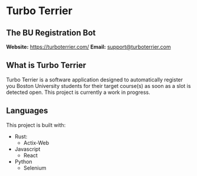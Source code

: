 # Turbo Terrier
The BU Registration Bot
---

**Website:** https://turboterrier.com/
**Email:** support@turboterrier.com

## What is Turbo Terrier
Turbo Terrier is a software application designed to automatically register you Boston University students for their target course(s) as soon as a slot is detected open. This project is currently a work in progress.

## Languages
This project is built with:
* Rust:
  * Actix-Web
* Javascript
  * React
* Python
  * Selenium
